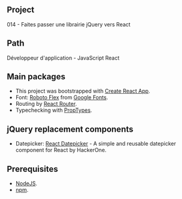 ## Project
014 - Faites passer une librairie jQuery vers React

## Path 
Développeur d'application - JavaScript React

## Main packages
- This project was bootstrapped with [Create React App](https://github.com/facebook/create-react-app).
- Font: [Roboto Flex](https://fonts.google.com/specimen/Roboto+Flex) from [Google Fonts](https://fonts.google.com/). 
- Routing by [React Router](https://reactrouter.com/en/main).
- Typechecking with [PropTypes](https://reactjs.org/docs/typechecking-with-proptypes.html).

## jQuery replacement components
- Datepicker: [React Datepicker](https://reactdatepicker.com/) - A simple and reusable datepicker component for React by HackerOne.

## Prerequisites
- [NodeJS](https://nodejs.org/en/).
- [npm](https://www.npmjs.com/).
